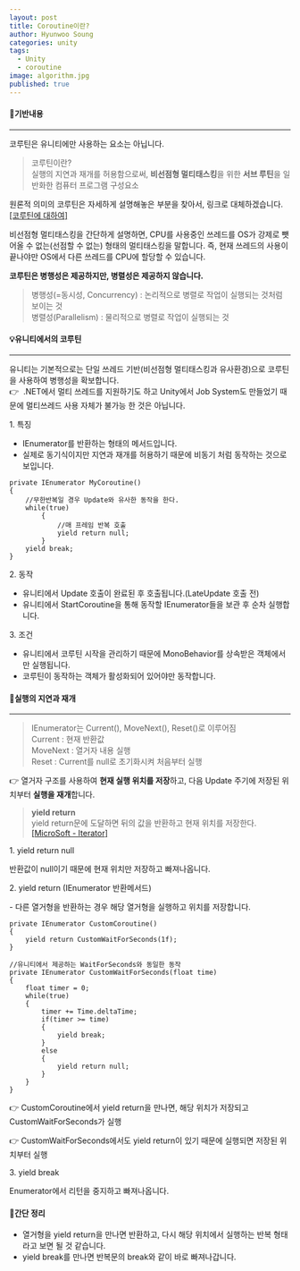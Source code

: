 ```yaml
---
layout: post
title: Coroutine이란?
author: Hyunwoo Soung
categories: unity
tags:
  - Unity
  - coroutine
image: algorithm.jpg
published: true
---
```


#### 📝기반내용

---

코루틴은 유니티에만 사용하는 요소는 아닙니다.

> 코루틴이란?  
> 실행의 지연과 재개를 허용함으로써, **비선점형 멀티태스킹**을 위한 **서브 루틴**을 일반화한 컴퓨터 프로그램 구성요소

원론적 의미의 코루틴은 자세하게 설명해놓은 부분을 찾아서, 링크로 대체하겠습니다. [\[코루틴에 대하여\]](https://dev.gmarket.com/82 "[코루틴에 대하여]")

비선점형 멀티태스킹을 간단하게 설명하면, CPU를 사용중인 쓰레드를 OS가 강제로 뺏어올 수 없는(선점할 수 없는) 형태의 멀티태스킹을 말합니다. 즉, 현재 쓰레드의 사용이 끝나야만 OS에서 다른 쓰레드를 CPU에 할당할 수 있습니다.

**코루틴은 병행성은 제공하지만, 병렬성은 제공하지 않습니다.**

> 병행성(=동시성, Concurrency) : 논리적으로 병렬로 작업이 실행되는 것처럼 보이는 것  
> 병렬성(Parallelism) : 물리적으로 병렬로 작업이 실행되는 것

#### 💡유니티에서의 코루틴

---

유니티는 기본적으로는 단일 쓰레드 기반(비선점형 멀티태스킹과 유사환경)으로 코루틴을 사용하여 병행성을 확보합니다.  
👉  .NET에서 멀티 쓰레드를 지원하기도 하고 Unity에서 Job System도 만들었기 때문에 멀티쓰레드 사용 자체가 불가능 한 것은 아닙니다.

1\. 특징

-   IEnumerator를 반환하는 형태의 메서드입니다.
-   실제로 동기식이지만 지연과 재개를 허용하기 때문에 비동기 처럼 동작하는 것으로 보입니다.

```
private IEnumerator MyCoroutine()
{
	//무한반복일 경우 Update와 유사한 동작을 한다.
	while(true)
    	{
    		//매 프레임 반복 호출
    		yield return null;
    	}
	yield break;
}
```

2\. 동작

-   유니티에서 Update 호출이 완료된 후 호출됩니다.(LateUpdate 호출 전)
-   유니티에서 StartCoroutine을 통해 동작할 IEnumerator들을 보관 후 순차 실행합니다.

3\. 조건

-   유니티에서 코루틴 시작을 관리하기 때문에 MonoBehavior를 상속받은 객체에서만 실행됩니다.
-   코루틴이 동작하는 객체가 활성화되어 있어야만 동작합니다.

#### 📝실행의 지연과 재개

---

> IEnumerator는 Current(), MoveNext(), Reset()로 이루어짐  
> Current : 현재 반환값  
> MoveNext : 열거자 내용 실행  
> Reset : Current를 null로 초기화시켜 처음부터 실행

👉 열거자 구조를 사용하여 **현재 실행 위치를 저장**하고, 다음 Update 주기에 저장된 위치부터 **실행을 재개**합니다.

> **yield return**  
> yield return문에 도달하면 뒤의 값을 반환하고 현재 위치를 저장한다. [\[MicroSoft - Iterator\]](https://learn.microsoft.com/ko-kr/dotnet/csharp/programming-guide/concepts/iterators)

1\. yield return null

반환값이 null이기 때문에 현재 위치만 저장하고 빠져나옵니다.

2\. yield return (IEnumerator 반환메서드)

\- 다른 열거형을 반환하는 경우 해당 열거형을 실행하고 위치를 저장합니다.

```
private IEnumerator CustomCoroutine()
{
    yield return CustomWaitForSeconds(1f);
}

//유니티에서 제공하는 WaitForSeconds와 동일한 동작
private IEnumerator CustomWaitForSeconds(float time)
{
    float timer = 0;
    while(true)
    {
        timer += Time.deltaTime;
        if(timer >= time)
        {
            yield break;
        }
        else
        {
            yield return null;
        }
    }
}
```

👉 CustomCoroutine에서 yield return을 만나면, 해당 위치가 저장되고 CustomWaitForSeconds가 실행

👉 CustomWaitForSeconds에서도 yield return이 있기 때문에 실행되면 저장된 위치부터 실행

3\. yield break

Enumerator에서 리턴을 중지하고 빠져나옵니다.

#### 📝간단 정리

-   열거형을 yield return을 만나면 반환하고, 다시 해당 위치에서 실행하는 반복 형태라고 보면 될 것 같습니다.
-   yield break를 만나면 반복문의 break와 같이 바로 빠져나갑니다.